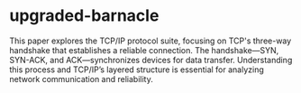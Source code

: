 # upgraded-barnacle
This paper explores the TCP/IP protocol suite, focusing on TCP's three-way handshake that establishes a reliable connection. The handshake—SYN, SYN-ACK, and ACK—synchronizes devices for data transfer. Understanding this process and TCP/IP’s layered structure is essential for analyzing network communication and reliability.
